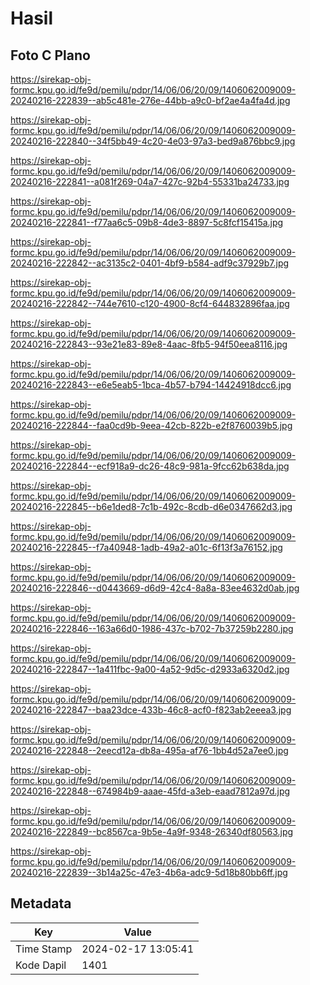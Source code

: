 # Hasil

## Foto C Plano

https://sirekap-obj-formc.kpu.go.id/fe9d/pemilu/pdpr/14/06/06/20/09/1406062009009-20240216-222839--ab5c481e-276e-44bb-a9c0-bf2ae4a4fa4d.jpg

https://sirekap-obj-formc.kpu.go.id/fe9d/pemilu/pdpr/14/06/06/20/09/1406062009009-20240216-222840--34f5bb49-4c20-4e03-97a3-bed9a876bbc9.jpg

https://sirekap-obj-formc.kpu.go.id/fe9d/pemilu/pdpr/14/06/06/20/09/1406062009009-20240216-222841--a081f269-04a7-427c-92b4-55331ba24733.jpg

https://sirekap-obj-formc.kpu.go.id/fe9d/pemilu/pdpr/14/06/06/20/09/1406062009009-20240216-222841--f77aa6c5-09b8-4de3-8897-5c8fcf15415a.jpg

https://sirekap-obj-formc.kpu.go.id/fe9d/pemilu/pdpr/14/06/06/20/09/1406062009009-20240216-222842--ac3135c2-0401-4bf9-b584-adf9c37929b7.jpg

https://sirekap-obj-formc.kpu.go.id/fe9d/pemilu/pdpr/14/06/06/20/09/1406062009009-20240216-222842--744e7610-c120-4900-8cf4-644832896faa.jpg

https://sirekap-obj-formc.kpu.go.id/fe9d/pemilu/pdpr/14/06/06/20/09/1406062009009-20240216-222843--93e21e83-89e8-4aac-8fb5-94f50eea8116.jpg

https://sirekap-obj-formc.kpu.go.id/fe9d/pemilu/pdpr/14/06/06/20/09/1406062009009-20240216-222843--e6e5eab5-1bca-4b57-b794-14424918dcc6.jpg

https://sirekap-obj-formc.kpu.go.id/fe9d/pemilu/pdpr/14/06/06/20/09/1406062009009-20240216-222844--faa0cd9b-9eea-42cb-822b-e2f8760039b5.jpg

https://sirekap-obj-formc.kpu.go.id/fe9d/pemilu/pdpr/14/06/06/20/09/1406062009009-20240216-222844--ecf918a9-dc26-48c9-981a-9fcc62b638da.jpg

https://sirekap-obj-formc.kpu.go.id/fe9d/pemilu/pdpr/14/06/06/20/09/1406062009009-20240216-222845--b6e1ded8-7c1b-492c-8cdb-d6e0347662d3.jpg

https://sirekap-obj-formc.kpu.go.id/fe9d/pemilu/pdpr/14/06/06/20/09/1406062009009-20240216-222845--f7a40948-1adb-49a2-a01c-6f13f3a76152.jpg

https://sirekap-obj-formc.kpu.go.id/fe9d/pemilu/pdpr/14/06/06/20/09/1406062009009-20240216-222846--d0443669-d6d9-42c4-8a8a-83ee4632d0ab.jpg

https://sirekap-obj-formc.kpu.go.id/fe9d/pemilu/pdpr/14/06/06/20/09/1406062009009-20240216-222846--163a66d0-1986-437c-b702-7b37259b2280.jpg

https://sirekap-obj-formc.kpu.go.id/fe9d/pemilu/pdpr/14/06/06/20/09/1406062009009-20240216-222847--1a411fbc-9a00-4a52-9d5c-d2933a6320d2.jpg

https://sirekap-obj-formc.kpu.go.id/fe9d/pemilu/pdpr/14/06/06/20/09/1406062009009-20240216-222847--baa23dce-433b-46c8-acf0-f823ab2eeea3.jpg

https://sirekap-obj-formc.kpu.go.id/fe9d/pemilu/pdpr/14/06/06/20/09/1406062009009-20240216-222848--2eecd12a-db8a-495a-af76-1bb4d52a7ee0.jpg

https://sirekap-obj-formc.kpu.go.id/fe9d/pemilu/pdpr/14/06/06/20/09/1406062009009-20240216-222848--674984b9-aaae-45fd-a3eb-eaad7812a97d.jpg

https://sirekap-obj-formc.kpu.go.id/fe9d/pemilu/pdpr/14/06/06/20/09/1406062009009-20240216-222849--bc8567ca-9b5e-4a9f-9348-26340df80563.jpg

https://sirekap-obj-formc.kpu.go.id/fe9d/pemilu/pdpr/14/06/06/20/09/1406062009009-20240216-222839--3b14a25c-47e3-4b6a-adc9-5d18b80bb6ff.jpg


## Metadata

| Key        | Value               |
| ---------- | ------------------- |
| Time Stamp | 2024-02-17 13:05:41 |
| Kode Dapil | 1401                |



